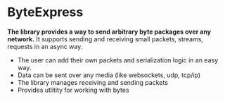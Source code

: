 # ByteExpress
**The library provides a way to send arbitrary byte packages over any network.** It supports sending and receiving small packets, streams, requests in an async way.

- The user can add their own packets and serialization logic in an easy way.
- Data can be sent over any media (like websockets, udp, tcp/ip)
- The library manages receiving and sending packets
- Provides utlitity for working with bytes
